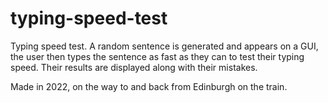 # typing-speed-test
Typing speed test. A random sentence is generated and appears on a GUI, the user then types the sentence as fast as they can to test their typing speed. Their results are displayed along with their mistakes.

Made in 2022, on the way to and back from Edinburgh on the train.
